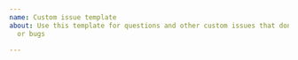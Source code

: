 ```yaml
---
name: Custom issue template
about: Use this template for questions and other custom issues that don't fit as features
  or bugs

---
```



